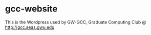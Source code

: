 gcc-website
===========

This is the Wordpress used by GW-GCC, Graduate Computing Club @ http://gcc.seas.gwu.edu
